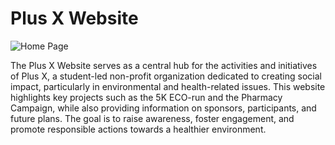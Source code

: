 # Plus X Website

![Home Page](https://github.com/yerin16/plusx-website/blob/main/img/preview/preview-home.png?raw=true)

The Plus X Website serves as a central hub for the activities and initiatives of Plus X, a student-led non-profit organization dedicated to creating social impact, particularly in environmental and health-related issues. This website highlights key projects such as the 5K ECO-run and the Pharmacy Campaign, while also providing information on sponsors, participants, and future plans. The goal is to raise awareness, foster engagement, and promote responsible actions towards a healthier environment.